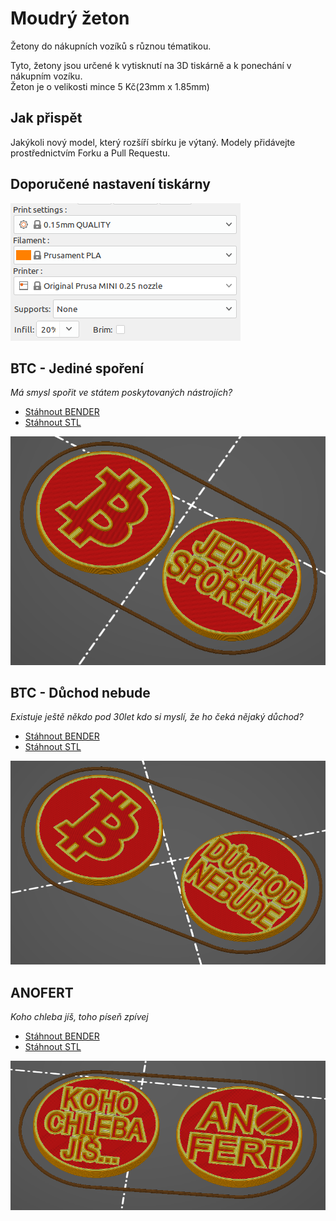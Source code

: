 # Moudrý žeton
Žetony do nákupních vozíků s různou tématikou.

Tyto, žetony jsou určené k vytisknutí na 3D tiskárně a k ponechání v nákupním vozíku.  
Žeton je o velikosti mince 5 Kč(23mm x 1.85mm)  

## Jak přispět
Jakýkoli nový model, který rozšíří sbírku je výtaný. Modely přidávejte prostřednictvím Forku a Pull Requestu.


## Doporučené nastavení tiskárny
![Settings](doc/settings.png)

## BTC - Jediné spoření 
*Má smysl spořit ve státem poskytovaných nástrojích?*
- [Stáhnout BENDER](blender/btc_jedine_sporeni.blend)
- [Stáhnout STL](stl/btc_jedine_sporeni.stl)

![Preview](png/btc_jedine_sporeni.png)

## BTC - Důchod nebude 
*Existuje ještě někdo pod 30let kdo si myslí, že ho čeká nějaký důchod?*
- [Stáhnout BENDER](blender/btc_duchod_nebude.blend)
- [Stáhnout STL](stl/btc_duchod_nebude.stl)

![Preview](png/btc_duchod_nebude.png)

## ANOFERT
*Koho chleba jíš, toho píseň zpívej*
- [Stáhnout BENDER](blender/anofert_koho_chleba.blend)
- [Stáhnout STL](stl/anofert_koho_chleba.stl)

![Preview](png/anofert_koho_chleba.png)
